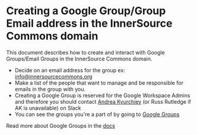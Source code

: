 # Creating a Google Group/Group Email address in the InnerSource Commons domain

This document describes how to create and interact with Google Groups/Email Groups in the InnerSource Commons domain.

* Decide on an email address for the group ex: info@innersourcecommons.org
* Make a list of the people that want to manage and be responsible for emails in the group with you.
* Creating a Google Group is reserved for the Google Workspace Admins and therefore you should contact  [Andrea Kyurchiev] (or Russ Rutledge if AK is unavailable) on Slack
* You can see the groups you're a part of by going to [Google Groups]

Read more about Google Groups in the [docs]

[Andrea Kyurchiev]: https://app.slack.com/client/T04PXKRM0/D05ARA7A6KE
[Google Groups]: https://groups.google.com/my-groups
[docs]: https://support.google.com/groups/answer/46601?hl=en
